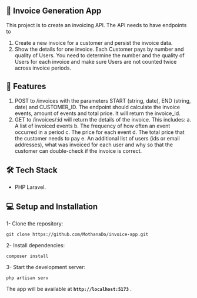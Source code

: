 ##  🧾 Invoice Generation App
This project is to create an invoicing API. The API needs to have endpoints to
1.	Create a new invoice for a customer and persist the invoice data.
2.	Show the details for one invoice. Each Customer pays by number and quality of Users. You need to determine the number and the quality of Users for each invoice and make sure Users are not counted twice across invoice periods.



## 🚀 Features
1.	POST to /invoices with the parameters START (string, date), END (string, date) and CUSTOMER_ID. The endpoint should calculate the invoice events, amount of events and total price. It will return the invoice_id.
2.	GET to /invoices/:id will return the details of the invoice. This includes:
a.	A list of invoiced events
b.	The frequency of how often an event occurred in a period
c.	The price for each event
d.	The total price that the customer needs to pay
e.	An additional list of users (ids or email addresses), what was invoiced for each user and why so that the customer can double-check if the invoice is correct.


## 🛠️ Tech Stack
- PHP Laravel.


##  💻 Setup and Installation
1- Clone the repository:

```
git clone https://github.com/MothanaDo/invoice-app.git
```

2- Install dependencies:

```
composer install
```

3- Start the development server:

```
php artisan serv

```

The app will be available at  **`http://localhost:5173`** .


